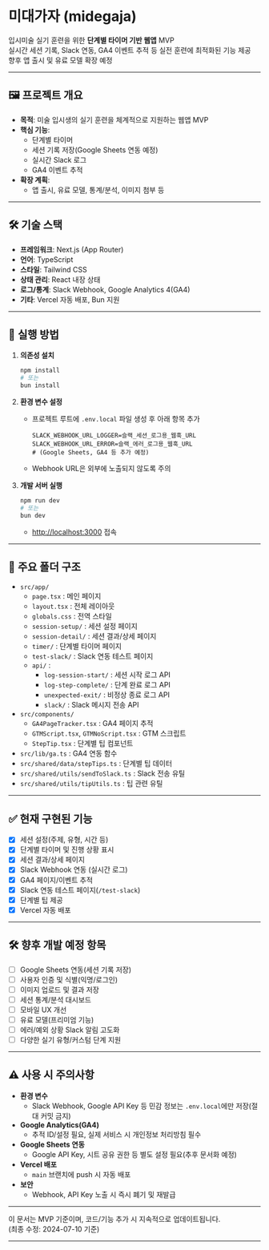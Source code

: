 # 미대가자 (midegaja)

입시미술 실기 훈련을 위한 **단계별 타이머 기반 웹앱** MVP  
실시간 세션 기록, Slack 연동, GA4 이벤트 추적 등 실전 훈련에 최적화된 기능 제공  
향후 앱 출시 및 유료 모델 확장 예정

---

## 🖼️ 프로젝트 개요

- **목적**: 미술 입시생의 실기 훈련을 체계적으로 지원하는 웹앱 MVP
- **핵심 기능**:  
  - 단계별 타이머  
  - 세션 기록 저장(Google Sheets 연동 예정)  
  - 실시간 Slack 로그  
  - GA4 이벤트 추적  
- **확장 계획**:  
  - 앱 출시, 유료 모델, 통계/분석, 이미지 첨부 등

---

## 🛠️ 기술 스택

- **프레임워크**: Next.js (App Router)
- **언어**: TypeScript
- **스타일**: Tailwind CSS
- **상태 관리**: React 내장 상태
- **로그/통계**: Slack Webhook, Google Analytics 4(GA4)
- **기타**: Vercel 자동 배포, Bun 지원

---

## 🚀 실행 방법

1. **의존성 설치**
   ```bash
   npm install
   # 또는
   bun install
   ```

2. **환경 변수 설정**
   - 프로젝트 루트에 `.env.local` 파일 생성 후 아래 항목 추가
     ```env
     SLACK_WEBHOOK_URL_LOGGER=슬랙_세션_로그용_웹훅_URL
     SLACK_WEBHOOK_URL_ERROR=슬랙_에러_로그용_웹훅_URL
     # (Google Sheets, GA4 등 추가 예정)
     ```
   - Webhook URL은 외부에 노출되지 않도록 주의

3. **개발 서버 실행**
   ```bash
   npm run dev
   # 또는
   bun dev
   ```
   - [http://localhost:3000](http://localhost:3000) 접속

---

## 📁 주요 폴더 구조

- `src/app/`  
  - `page.tsx` : 메인 페이지  
  - `layout.tsx` : 전체 레이아웃  
  - `globals.css` : 전역 스타일  
  - `session-setup/` : 세션 설정 페이지  
  - `session-detail/` : 세션 결과/상세 페이지  
  - `timer/` : 단계별 타이머 페이지  
  - `test-slack/` : Slack 연동 테스트 페이지  
  - `api/` :  
    - `log-session-start/` : 세션 시작 로그 API  
    - `log-step-complete/` : 단계 완료 로그 API  
    - `unexpected-exit/` : 비정상 종료 로그 API  
    - `slack/` : Slack 메시지 전송 API  
- `src/components/`  
  - `GA4PageTracker.tsx` : GA4 페이지 추적  
  - `GTMScript.tsx`, `GTMNoScript.tsx` : GTM 스크립트  
  - `StepTip.tsx` : 단계별 팁 컴포넌트  
- `src/lib/ga.ts` : GA4 연동 함수  
- `src/shared/data/stepTips.ts` : 단계별 팁 데이터  
- `src/shared/utils/sendToSlack.ts` : Slack 전송 유틸  
- `src/shared/utils/tipUtils.ts` : 팁 관련 유틸

---

## ✅ 현재 구현된 기능

- [x] 세션 설정(주제, 유형, 시간 등)
- [x] 단계별 타이머 및 진행 상황 표시
- [x] 세션 결과/상세 페이지
- [x] Slack Webhook 연동 (실시간 로그)
- [x] GA4 페이지/이벤트 추적
- [x] Slack 연동 테스트 페이지(`/test-slack`)
- [x] 단계별 팁 제공
- [x] Vercel 자동 배포

---

## 🛠️ 향후 개발 예정 항목

- [ ] Google Sheets 연동(세션 기록 저장)
- [ ] 사용자 인증 및 식별(익명/로그인)
- [ ] 이미지 업로드 및 결과 저장
- [ ] 세션 통계/분석 대시보드
- [ ] 모바일 UX 개선
- [ ] 유료 모델(프리미엄 기능)
- [ ] 에러/예외 상황 Slack 알림 고도화
- [ ] 다양한 실기 유형/커스텀 단계 지원

---

## ⚠️ 사용 시 주의사항

- **환경 변수**
  - Slack Webhook, Google API Key 등 민감 정보는 `.env.local`에만 저장(절대 커밋 금지)
- **Google Analytics(GA4)**
  - 추적 ID/설정 필요, 실제 서비스 시 개인정보 처리방침 필수
- **Google Sheets 연동**
  - Google API Key, 시트 공유 권한 등 별도 설정 필요(추후 문서화 예정)
- **Vercel 배포**
  - `main` 브랜치에 push 시 자동 배포
- **보안**
  - Webhook, API Key 노출 시 즉시 폐기 및 재발급

---

이 문서는 MVP 기준이며, 코드/기능 추가 시 지속적으로 업데이트됩니다.  
(최종 수정: 2024-07-10 기준)

---
